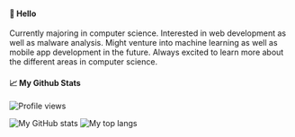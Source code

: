 <!--
**mazx4960/mazx4960** is a ✨ _special_ ✨ repository because its `README.md` (this file) appears on your GitHub profile.

Here are some ideas to get you started:

- 🔭 I’m currently working on ...
- 🌱 I’m currently learning ...
- 👯 I’m looking to collaborate on ...
- 🤔 I’m looking for help with ...
- 💬 Ask me about ...
- 📫 How to reach me: ...
- 😄 Pronouns: ...
- ⚡ Fun fact: ...
-->

#### 👋 Hello
Currently majoring in computer science. Interested in web development as well as malware analysis. Might venture into machine learning as well as mobile app development in the future. Always excited to learn more about the different areas in computer science. 

#### 📈 My Github Stats
<div>
  <img src="https://gpvc.arturio.dev/mazx4960" alt="Profile views"/>
</div>

![My GitHub stats](https://github-readme-stats.mazx4960.vercel.app/api?username=mazx4960&show_icons=true&line_height=33&count_private=true&theme=solarized-light)
![My top langs](https://github-readme-stats.mazx4960.vercel.app/api/top-langs/?username=mazx4960&&hide=cmake&langs_count=4&line_height=35&theme=dark)
